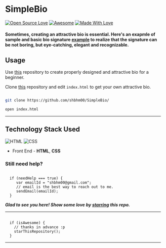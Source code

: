 # SimpleBio

[![Open Source Love](https://badges.frapsoft.com/os/v2/open-source.svg?v=103)](https://github.com/shbhm00)
[![Awesome](https://cdn.rawgit.com/sindresorhus/awesome/d7305f38d29fed78fa85652e3a63e154dd8e8829/media/badge.svg)](https://github.com/smilegupta) [![Made With Love](https://img.shields.io/badge/Made%20With-Love-orange.svg)](https://github.com/shbhm00)

#### Sometimes, creating an attractive bio is essential. Here's an exapmle of sample and basic bio signature [example]( https://smilegupta.github.io/SimpleBio/) to realize that the signature can be not boring, but eye-catching, elegant and recognizable.

## Usage

Use [this](https://github.com/shbhm00/SimpleBio) repository to create properly designed and attractive bio for a beginner. 

Clone [this](https://github.com/shbhm00/SimpleBio) repository and edit `index.html` to get your own attractive bio.

```bash

git clone https://github.com/shbhm00/SimpleBio/ 

open index.html

```
-----
## Technology Stack Used

![HTML](https://img.shields.io/badge/frontend-html-orange.svg?logo=html5&style=flat-square) 
![CSS](https://img.shields.io/badge/frontend-css-yellowgreen.svg?logo=css3&style=flat-square)

- Front End - **HTML**, **CSS**

### Still need help?

```

  if (needHelp === true) {
     var emailId = "shbhm00@gmail.com";
     // email is the best way to reach out to me.
     sendEmail(emailId);
  }

```
***Glad to see you here! Show some love by [starring](https://github.com/shbhm00/portfolio) this repo.***

-----

```

  if (isAwesome) {
    // thanks in advance :p
    starThisRepository();
  }

```

******

